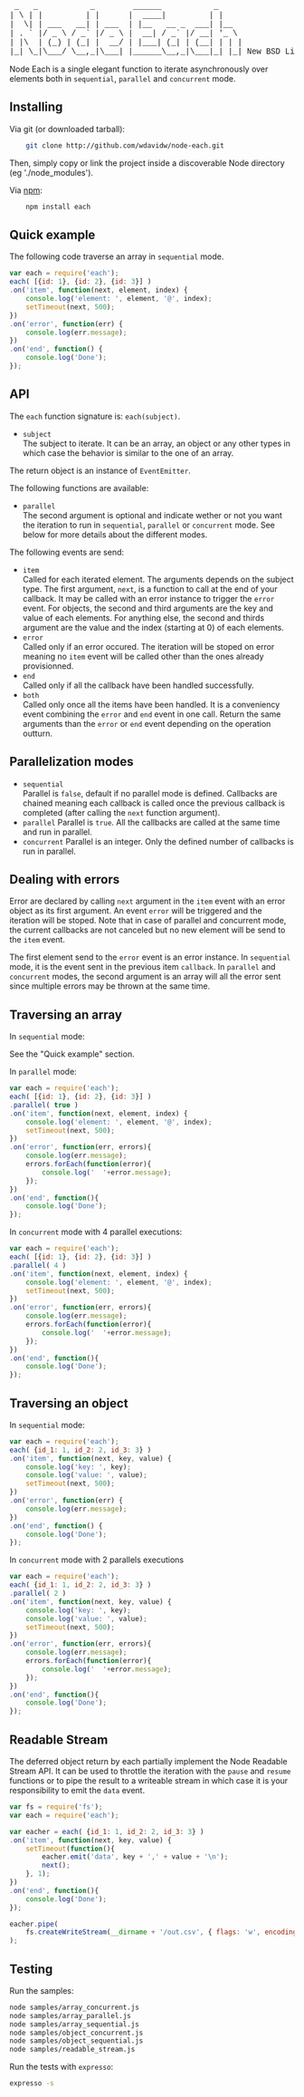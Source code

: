 
<pre style="font-family:courier">
 _   _           _        ______           _     
| \ | |         | |      |  ____|         | |    
|  \| | ___   __| | ___  | |__   __ _  ___| |__  
| . ` |/ _ \ / _` |/ _ \ |  __| / _` |/ __| '_ \ 
| |\  | (_) | (_| |  __/ | |___| (_| | (__| | | |
|_| \_|\___/ \__,_|\___| |______\__,_|\___|_| |_| New BSD License
</pre>

Node Each is a single elegant function to iterate asynchronously over elements 
both in `sequential`, `parallel` and `concurrent` mode.

Installing
----------

Via git (or downloaded tarball):

```bash
    git clone http://github.com/wdavidw/node-each.git
```

Then, simply copy or link the project inside a discoverable Node directory 
(eg './node_modules').

Via [npm](http://github.com/isaacs/npm):

```bash
    npm install each
```

Quick example
-------------

The following code traverse an array in `sequential` mode.

```javascript
var each = require('each');
each( [{id: 1}, {id: 2}, {id: 3}] )
.on('item', function(next, element, index) {
    console.log('element: ', element, '@', index);
    setTimeout(next, 500);
})
.on('error', function(err) {
    console.log(err.message);
})
.on('end', function() {
    console.log('Done');
});
```

API
---

The `each` function signature is: `each(subject)`. 

-   `subject`   
    The subject to iterate. It can be an array, an object or 
    any other types in which case the behavior is similar to the one of an array.

The return object is an instance of `EventEmitter`.

The following functions are available:

-   `parallel`   
    The second argument is optional and indicate wether or not you want the 
    iteration to run in `sequential`, `parallel` or `concurrent` mode. See below
    for more details about the different modes.

The following events are send:

-   `item`   
    Called for each iterated element. The arguments depends on the 
    subject type.
    The first argument, `next`, is a function to call at the end of your 
    callback. It may be called with an error instance to trigger the `error` event.
    For objects, the second and third arguments are the key and value 
    of each elements. For anything else, the second and thirds argument are the 
    value and the index (starting at 0) of each elements.
-   `error`   
    Called only if an error occured. The iteration will be stoped on error meaning
    no `item` event will be called other than the ones already provisionned. 
-   `end`   
    Called only if all the callback have been handled successfully.
-   `both`   
    Called only once all the items have been handled. It is a conveniency event
    combining the `error` and `end` event in one call. Return the same arguments 
    than the `error` or `end` event depending on the operation outturn.

Parallelization modes
---------------------

-   `sequential`   
    Parallel is `false`, default if no parallel mode is defined.
    Callbacks are chained meaning each callback is called once the previous 
    callback is completed (after calling the `next` function argument).
-   `parallel`
    Parallel is `true`.
    All the callbacks are called at the same time and run in parallel.
-   `concurrent`
    Parallel is an integer.
    Only the defined number of callbacks is run in parallel.

Dealing with errors
-------------------

Error are declared by calling `next` argument in the `item` event with an error 
object as its first argument. An event `error` will be triggered and the 
iteration will be stoped. Note that in case of parallel and concurrent mode, 
the current callbacks are not canceled but no new element will be send to the 
`item` event.

The first element send to the `error` event is an error instance. In 
`sequential` mode, it is the event sent in the previous item `callback`. In 
`parallel` and `concurrent` modes, the second argument is an array will all 
the error sent since multiple errors may be thrown at the same time.

Traversing an array
-------------------

In `sequential` mode:

See the "Quick example" section.

In `parallel` mode:

```javascript
var each = require('each');
each( [{id: 1}, {id: 2}, {id: 3}] )
.parallel( true )
.on('item', function(next, element, index) {
    console.log('element: ', element, '@', index);
    setTimeout(next, 500);
})
.on('error', function(err, errors){
    console.log(err.message);
    errors.forEach(function(error){
        console.log('  '+error.message);
    });
})
.on('end', function(){
    console.log('Done');
});
```

In `concurrent` mode with 4 parallel executions:

```javascript
var each = require('each');
each( [{id: 1}, {id: 2}, {id: 3}] )
.parallel( 4 )
.on('item', function(next, element, index) {
    console.log('element: ', element, '@', index);
    setTimeout(next, 500);
})
.on('error', function(err, errors){
    console.log(err.message);
    errors.forEach(function(error){
        console.log('  '+error.message);
    });
})
.on('end', function(){
    console.log('Done');
});
```

Traversing an object
--------------------

In `sequential` mode:

```javascript
var each = require('each');
each( {id_1: 1, id_2: 2, id_3: 3} )
.on('item', function(next, key, value) {
    console.log('key: ', key);
    console.log('value: ', value);
    setTimeout(next, 500);
})
.on('error', function(err) {
    console.log(err.message);
})
.on('end', function() {
    console.log('Done');
});
```

In `concurrent` mode with 2 parallels executions

```javascript
var each = require('each');
each( {id_1: 1, id_2: 2, id_3: 3} )
.parallel( 2 )
.on('item', function(next, key, value) {
    console.log('key: ', key);
    console.log('value: ', value);
    setTimeout(next, 500);
})
.on('error', function(err, errors){
    console.log(err.message);
    errors.forEach(function(error){
        console.log('  '+error.message);
    });
})
.on('end', function(){
    console.log('Done');
});
```

Readable Stream
---------------

The deferred object return by each partially implement the Node Readable Stream 
API. It can be used to throttle the iteration with the `pause` and `resume` 
functions or to pipe the result to a writeable stream in which case it is your
responsibility to emit the `data` event.

```javascript
var fs = require('fs');
var each = require('each');

var eacher = each( {id_1: 1, id_2: 2, id_3: 3} )
.on('item', function(next, key, value) {
    setTimeout(function(){
        eacher.emit('data', key + ',' + value + '\n');
        next();
    }, 1);
})
.on('end', function(){
    console.log('Done');
});

eacher.pipe(
    fs.createWriteStream(__dirname + '/out.csv', { flags: 'w', encoding: null, mode: 0666 })
);
```

Testing
-------

Run the samples:

```bash
node samples/array_concurrent.js
node samples/array_parallel.js
node samples/array_sequential.js
node samples/object_concurrent.js
node samples/object_sequential.js
node samples/readable_stream.js
```

Run the tests with `expresso`:

```bash
expresso -s
```

    

